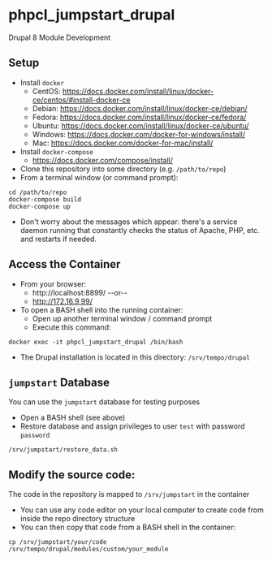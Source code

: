# phpcl_jumpstart_drupal
Drupal 8 Module Development

## Setup
* Install `docker`
  * CentOS: https://docs.docker.com/install/linux/docker-ce/centos/#install-docker-ce
  * Debian: https://docs.docker.com/install/linux/docker-ce/debian/
  * Fedora: https://docs.docker.com/install/linux/docker-ce/fedora/
  * Ubuntu: https://docs.docker.com/install/linux/docker-ce/ubuntu/
  * Windows: https://docs.docker.com/docker-for-windows/install/
  * Mac: https://docs.docker.com/docker-for-mac/install/
* Install `docker-compose`
  * https://docs.docker.com/compose/install/
* Clone this repository into some directory (e.g. `/path/to/repo`)
* From a terminal window (or command prompt):
```
cd /path/to/repo
docker-compose build
docker-compose up
```
* Don't worry about the messages which appear: there's a service daemon running that constantly checks the status of Apache, PHP, etc. and restarts if needed.

## Access the Container
* From your browser:
  * http://localhost:8899/  --or--
  * http://172.16.9.99/
* To open a BASH shell into the running container:
  * Open up another terminal window / command prompt
  * Execute this command:
```
docker exec -it phpcl_jumpstart_drupal /bin/bash
```
* The Drupal installation is located in this directory: `/srv/tempo/drupal`

## `jumpstart` Database
You can use the `jumpstart` database for testing purposes
* Open a BASH shell (see above)
* Restore database and assign privileges to user `test` with password `password`
```
/srv/jumpstart/restore_data.sh
```

## Modify the source code:
The code in the repository is mapped to `/srv/jumpstart` in the container
* You can use any code editor on your local computer to create code from inside the repo directory structure
* You can then copy that code from a BASH shell in the container:
```
cp /srv/jumpstart/your/code /srv/tempo/drupal/modules/custom/your_module
```
